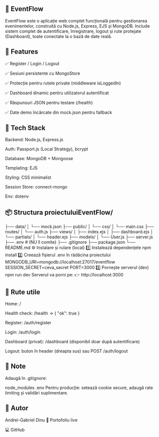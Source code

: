 ## 🪩 EventFlow

EventFlow este o aplicație web complet funcțională pentru gestionarea evenimentelor, construită cu Node.js, Express, EJS și MongoDB.
Include sistem complet de autentificare, înregistrare, logout și rute protejate (Dashboard), toate conectate la o bază de date reală.

## 🚀 Features

✅ Register / Login / Logout

✅ Sesiuni persistente cu MongoStore

✅ Protecție pentru rutele private (middleware isLoggedIn)

✅ Dashboard dinamic pentru utilizatorul autentificat

✅ Răspunsuri JSON pentru testare (/health)

✅ Date demo încărcate din mock.json pentru fallback

## 🧰 Tech Stack

Backend: Node.js, Express.js

Auth: Passport.js (Local Strategy), bcrypt

Database: MongoDB + Mongoose

Templating: EJS

Styling: CSS minimalist

Session Store: connect-mongo

Env: dotenv

## 📦 Structura proiectuluiEventFlow/
├── data/
│   └── mock.json
├── public/
│   └── css/
│       └── main.css
├── routes/
│   └── auth.js
├── views/
│   ├── index.ejs
│   ├── dashboard.ejs
│   └── partials/
│       └── header.ejs
├── models/
│   └── User.js
├── server.js
├── .env              # (NU îl comite)
├── .gitignore
├── package.json
└── README.md
⚙️ Instalare și rulare (local)
1️⃣ Instalează dependențele
npm install
2️⃣ Creează fișierul .env în rădăcina proiectului
MONGODB_URI=mongodb://localhost:27017/eventflow
SESSION_SECRET=ceva_secret
PORT=3000
3️⃣ Pornește serverul (dev)
npm run dev
Serverul va porni pe:
👉 http://localhost:3000

## 🔐 Rute utile

Home: /

Health check: /health → { "ok": true }

Register: /auth/register

Login: /auth/login

Dashboard (privat): /dashboard (disponibil doar după autentificare)

Logout: buton în header (dreapta sus) sau POST /auth/logout

## 📝 Note

Adaugă în .gitignore:

node_modules
.env
Pentru producție: setează cookie secure, adaugă rate limiting și validări suplimentare.

## 👤 Autor

Andrei-Gabriel Dinu
🔗 Portofoliu live

💻 GitHub
